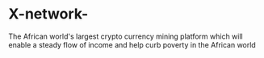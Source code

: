 # X-network-
The African world's largest crypto currency mining platform which will enable a steady flow of income and help curb poverty in the African world 
